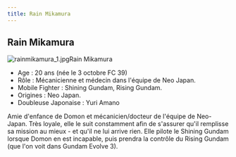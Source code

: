 ```yaml
---
title: Rain Mikamura
---
```


Rain Mikamura
-------------

![rainmikamura_1.jpg](/images/stories/saga/ggundam/images/persos/rainmikamura_1.jpg)Rain Mikamura   
- Age : 20 ans (née le 3 octobre FC 39)   
- Rôle : Mécanicienne et médecin dans l'équipe de Neo Japan.   
- Mobile Fighter : Shining Gundam, Rising Gundam.   
- Origines : Neo Japan.   
- Doubleuse Japonaise : Yuri Amano   
  
Amie d'enfance de Domon et mécanicien/docteur de l'équipe de Neo-Japan. Très loyale, elle le suit constamment afin de s'assurer qu'il remplisse sa mission au mieux - et qu'il ne lui arrive rien. Elle pilote le Shining Gundam lorsque Domon en est incapable, puis prendra la contrôle du Rising Gundam (que l'on voit dans Gundam Evolve 3).  
